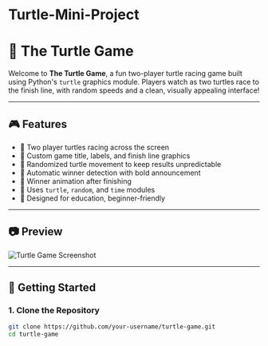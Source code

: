 # Turtle-Mini-Project

# 🐢 The Turtle Game

Welcome to **The Turtle Game**, a fun two-player turtle racing game built using Python's `turtle` graphics module. Players watch as two turtles race to the finish line, with random speeds and a clean, visually appealing interface!

---

## 🎮 Features

- 🐢 Two player turtles racing across the screen
- 🎨 Custom game title, labels, and finish line graphics
- 🎲 Randomized turtle movement to keep results unpredictable
- 🏁 Automatic winner detection with bold announcement
- 🔁 Winner animation after finishing
- 📐 Uses `turtle`, `random`, and `time` modules
- 🧠 Designed for education, beginner-friendly

---

## 📷 Preview


![Turtle Game Screenshot](<img width="1198" alt="Screenshot 2025-05-20 at 11 34 48 AM" src="https://github.com/user-attachments/assets/03419939-8773-4810-990c-78264f6579c9" />) <!-- Optional: Add a screenshot in your repo -->

---

## 🚀 Getting Started

### 1. Clone the Repository

```bash
git clone https://github.com/your-username/turtle-game.git
cd turtle-game
